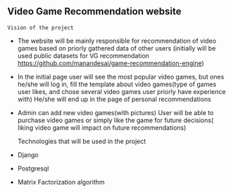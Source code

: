 ## **Video Game Recommendation website**

    Vision of the project

* The website will be mainly responsible for recommendation of video games based on priorly gathered data of other users (initially will be used public datasets for VG recommendation https://github.com/manandesai/game-recommendation-engine)
* In the initial page user will see the most popular video games, but ones he/she will log in, fill the template about video games(type of games user likes, and chose several video games user priorly have experience with) He/she will end up in the page of personal recommendations
* Admin can add new video games(with pictures)
User will be able to purchase video games or simply like the game for future decisions( liking video game will impact on future recommendations)


    Technologies that will be used in the project 
* Django
* Postgresql 
* Matrix Factorization algorithm
